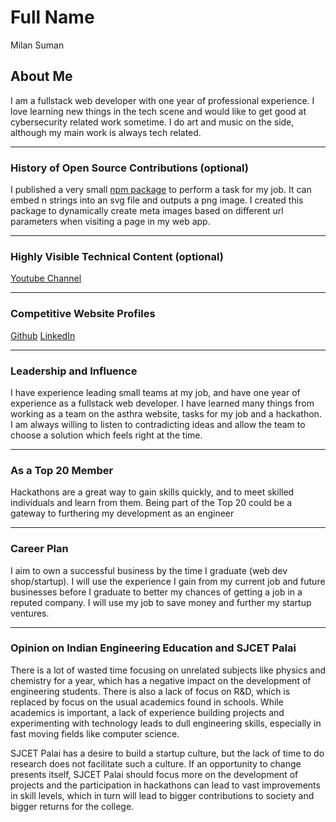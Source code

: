 # Full Name

Milan Suman

## About Me

I am a fullstack web developer with one year of professional experience. I love learning new things in the tech scene and would like to get good at cybersecurity related work sometime. I do art and music on the side, although my main work is always tech related.

---

### History of Open Source Contributions (optional)

I published a very small [npm package](https://www.npmjs.com/package/imagecreator) to perform a task for my job. It can embed n strings into an svg file and outputs a png image. I created this package to dynamically create meta images based on different url parameters when visiting a page in my web app.

---

### Highly Visible Technical Content (optional)

[Youtube Channel](https://www.youtube.com/@bytelabs2406)

---

### Competitive Website Profiles

[Github](https://github.com/Milansuman)
[LinkedIn](https://www.linkedin.com/in/milan-suman-66234b25b/)

---

### Leadership and Influence

I have experience leading small teams at my job, and have one year of experience as a fullstack web developer. I have learned many things from working as a team on the asthra website, tasks for my job and a hackathon. I am always willing to listen to contradicting ideas and allow the team to choose a solution which feels right at the time.

---

### As a Top 20 Member

Hackathons are a great way to gain skills quickly, and to meet skilled individuals and learn from them. Being part of the Top 20 could be a gateway to furthering my development as an engineer

---

### Career Plan

I aim to own a successful business by the time I graduate (web dev shop/startup). I will use the experience I gain from my current job and future businesses before I graduate to better my chances of getting a job in a reputed company. I will use my job to save money and further my startup ventures.

---

### Opinion on Indian Engineering Education and SJCET Palai

There is a lot of wasted time focusing on unrelated subjects like physics and chemistry for a year, which has a negative impact on the development of engineering students. There is also a lack of focus on R&D, which is replaced by focus on the usual academics found in schools. While academics is important, a lack of experience building projects and experimenting with technology leads to dull engineering skills, especially in fast moving fields like computer science.

SJCET Palai has a desire to build a startup culture, but the lack of time to do research does not facilitate such a culture.
If an opportunity to change presents itself, SJCET Palai should focus more on the development of projects and the participation in hackathons can lead to vast improvements in skill levels, which in turn will lead to bigger contributions to society and bigger returns for the college.
